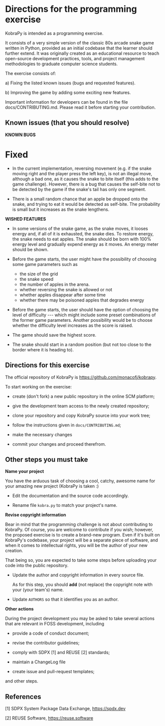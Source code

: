 <!--
SPDX-FileCopyrightText: 2023 Monaco F. J.

SPDX-License-Identifier: GPL-3.0-or-later
-->

Directions for the programming exercise
 =======================================
 
 KobraPy is intended as a programming exercise.

 It consists of a very simple version of the classic 80s arcade snake
 game written in Python, provided as an initial codebase that the
 learner should further extend. It was originally created as an
 educational resource to teach open-source development practices,
 tools, and project management methodologies to graduate computer
 science students.  

 The exercise consists of:

 a) Fixing the listed known issues (bugs and requested features).

 b) Improving the game by adding some exciting new features.

 Important information for developers can be found in the file
 docs/CONTRIBUTING.md. Please read it before starting your
 contribution. 

 Known issues (that you should resolve)
 --------------------------------------

 __KNOWN BUGS__

 # Fixed
 * In the current implementation, reversing movement (e.g. if the snake moving
   right and the player press the left key), is not an illegal move, although
   a bad one, as it causes the snake to bite itself (this adds to the game
   challenge). However, there is a bug that causes the self-bite not to be
   detected by the game if the snake's tail has only one segment.

 * There is a small random chance that an apple be dropped onto the snake, and
   trying to eat it would be detected as self-bite. The probability is small
   but it increases as the snake lengthens.  

 __WISHED FEATURES__

 * In some versions of the snake game, as the snake moves, it looses energy
   and, if all of it is exhausted, the snake dies. To restore energy, the
   snake needs to eat apples. The snake should be born with 100% energy level
   and gradually expend energy as it moves. An energy meter should be shown.

 * Before the game starts, the user might have the possibility of choosing
   some game parameters such as

	  * the size of the grid
	  * the snake speed
   	  * the number of apples in the arena. 
	  * whether reversing the snake is allowed or not
	  * whether apples disappear after some time
	  * whether there may be poisoned apples that degrades energy

 * Before the game starts, the user should have the option of choosing
   the level of difficulty --- which might include some preset combinations
   of the former game parameters. Another possibility would be to choose
   whether the difficulty level increases as the score is raised.

 * The game should save the highest score.
  
 * The snake should start in a random position (but not too close to the
   border where it is heading to).

 Directions for this exercise
 ------------------------------

 The official repository of KobraPy is https://github.com/monacofj/kobrapy.

 To start working on the exercise:

 * create (don't fork) a new public repository in the online SCM platform;

 * give the development team access to the newly created repository;

 * clone your repository and copy KobraPy source into your work tree;

 * follow the instructions given in `docs/CONTRIBUTING.md`;

 * make the necessary changes 

 * commit your changes and proceed therefrom.
 

 Other steps you **must** take
 ------------------------------

 __Name your project__

 You have the arduous task of choosing a cool, catchy, awesome name
 for your amazing new project (KobraPy is taken :)

 * Edit the documentation and the source code accordingly.
    
 * Rename file `kobra.py` to match your project's name.

 __Revise copyright information__ 

 Bear in mind that the programming challenge is not about
 contributing to KobraPy. Of course, you are welcome to contribute if
 you wish; however, the proposed exercise is to create a brand-new
 program. Even if it's built on KobraPy's codebase, your project will
 be a separate piece of software, and when it comes to intellectual
 rights, you will be the author of your new creation.

 That being so, you are expected to take some steps before uploading
 your code into the public repository.

   * Update the author and copyright information in every source file.

     As for this step, you should  **add** (not replace) the copyright
     note with your (your team's) name.

   * Update `AUTHORS` so that it identifies you as an author.

 __Other actions__

 During the project development you may be asked to take several
 actions that are relevant in FOSS development, including

 * provide a code of conduct document;
 
 * revise the contributor guidelines;

 * comply with SDPX [1] and REUSE [2] standards;

 * maintain a ChangeLog file

 * create issue and pull-request templates;

 and other steps.


  References
  ------------------------------

  [1] SDPX System Package Data Exchange, https://spdx.dev

  [2] REUSE Software, https://reuse.software